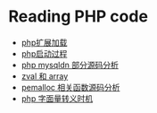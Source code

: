 Reading PHP code
===================


- [php扩展加载](https://github.com/769344359/reading-php7-code/blob/master/%E6%89%A9%E5%B1%95%E5%8A%A0%E8%BD%BD.md)
- [php启动过程](https://github.com/769344359/reading-php7-code/blob/master/php%E5%90%AF%E5%8A%A8.md)
- [php mysqldn 部分源码分析](https://github.com/769344359/reading-php7-code/blob/master/pdo%20_mysql.md)
- [zval 和 array](https://github.com/769344359/reading-php7-code/blob/master/zval%E5%92%8Carray.md)
- [pemalloc 相关函数源码分析](https://github.com/769344359/reading-php7-code/blob/master/pemalloc%E7%9B%B8%E5%85%B3.md)
- [php 字面量转义时机](https://github.com/769344359/reading-php7-code/blob/master/php_%E8%BD%AC%E4%B9%89%E7%9B%B8%E5%85%B3.md)
